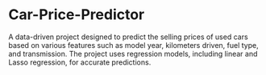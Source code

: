# Car-Price-Predictor
A data-driven project designed to predict the selling prices of used cars based on various features such as model year, kilometers driven, fuel type, and transmission. The project uses regression models, including linear and Lasso regression, for accurate predictions.

